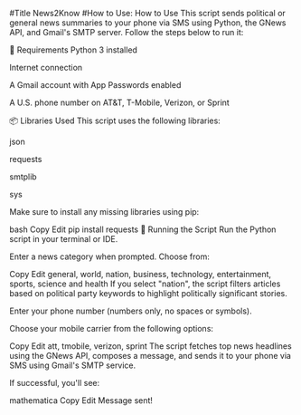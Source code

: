 #Title
News2Know
#How to Use: 
 How to Use
This script sends political or general news summaries to your phone via SMS using Python, the GNews API, and Gmail's SMTP server. Follow the steps below to run it:

🔧 Requirements
Python 3 installed

Internet connection

A Gmail account with App Passwords enabled

A U.S. phone number on AT&T, T-Mobile, Verizon, or Sprint

📦 Libraries Used
This script uses the following libraries:

json

requests

smtplib

sys

Make sure to install any missing libraries using pip:

bash
Copy
Edit
pip install requests
🚀 Running the Script
Run the Python script in your terminal or IDE.

Enter a news category when prompted. Choose from:

Copy
Edit
general, world, nation, business, technology, entertainment, sports, science and health
If you select "nation", the script filters articles based on political party keywords to highlight politically significant stories.

Enter your phone number (numbers only, no spaces or symbols).

Choose your mobile carrier from the following options:

Copy
Edit
att, tmobile, verizon, sprint
The script fetches top news headlines using the GNews API, composes a message, and sends it to your phone via SMS using Gmail's SMTP service.

If successful, you'll see:

mathematica
Copy
Edit
Message sent!

